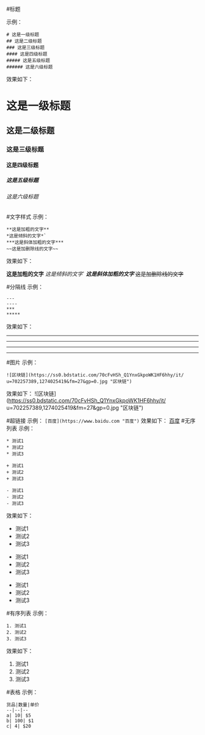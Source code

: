 
#标题

示例：

```
# 这是一级标题
## 这是二级标题
### 这是三级标题
#### 这是四级标题
##### 这是五级标题
###### 这是六级标题

```
效果如下：

# 这是一级标题
## 这是二级标题
### 这是三级标题
#### 这是四级标题
##### 这是五级标题
###### 这是六级标题

#文字样式
示例：
```
**这是加粗的文字**
*这是倾斜的文字*`
***这是斜体加粗的文字***
~~这是加删除线的文字~~
```
效果如下：

**这是加粗的文字**
*这是倾斜的文字*`
***这是斜体加粗的文字***
~~这是加删除线的文字~~


#分隔线
示例：
```
---
----
***
*****
```
效果如下：

---
----
***
*****

#图片
示例：
```
![区块链](https://ss0.bdstatic.com/70cFvHSh_Q1YnxGkpoWK1HF6hhy/it/
u=702257389,1274025419&fm=27&gp=0.jpg "区块链")
```
效果如下：
![区块链](https://ss0.bdstatic.com/70cFvHSh_Q1YnxGkpoWK1HF6hhy/it/
u=702257389,1274025419&fm=27&gp=0.jpg "区块链")

#超链接
示例：
`[百度](https://www.baidu.com "百度")`
效果如下：
[百度](https://www.baidu.com "百度")
#无序列表
示例：
```
* 测试1
* 测试2
* 测试3

+ 测试1
+ 测试2
+ 测试3

- 测试1
- 测试2
- 测试3
```
效果如下：
* 测试1
* 测试2
* 测试3

+ 测试1
+ 测试2
+ 测试3

- 测试1
- 测试2
- 测试3

#有序列表
示例：
```
1. 测试1
2. 测试2
3. 测试3
```
效果如下：
1. 测试1
2. 测试2
3. 测试3

#表格
示例：
```
货品|数量|单价
--|--|--
a| 10| $5
b| 100| $1
c| 4| $20
```
